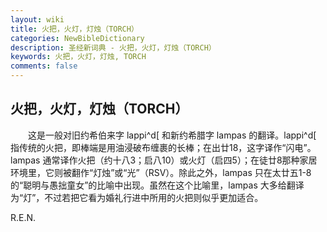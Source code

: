 ```yaml
---
layout: wiki
title: 火把，火灯，灯烛（TORCH）
categories: NewBibleDictionary
description: 圣经新词典 - 火把，火灯，灯烛（TORCH）
keywords: 火把，火灯，灯烛, TORCH
comments: false
---
```


## 火把，火灯，灯烛（TORCH）

　　这是一般对旧约希伯来字 lappi^d[ 和新约希腊字 lampas 的翻译。lappi^d[ 指传统的火把，即棒端是用油浸破布缠裹的长棒；在出廿18，这字译作“闪电”。lampas 通常译作火把（约十八3；启八10）或火灯（启四5）；在徒廿8那种家居环境里，它则被翻作“灯烛”或“光”（RSV）。除此之外，lampas 只在太廿五1-8的“聪明与愚拙童女”的比喻中出现。虽然在这个比喻里，lampas 大多给翻译为“灯”，不过若把它看为婚礼行进中所用的火把则似乎更加适合。

R.E.N.








